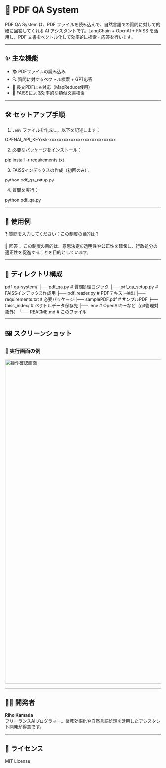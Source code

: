 # 📄 PDF QA System

PDF QA System は、PDF ファイルを読み込んで、自然言語での質問に対して的確に回答してくれる AI アシスタントです。LangChain + OpenAI + FAISS を活用し、PDF 文書をベクトル化して効率的に検索・応答を行います。

---

## ✨ 主な機能

- 📚 PDFファイルの読み込み
- 🔍 質問に対するベクトル検索 + GPT応答
- 🧠 長文PDFにも対応（MapReduce使用）
- 🧾 FAISSによる効率的な類似文書検索

---

## 🛠 セットアップ手順

1. `.env` ファイルを作成し、以下を記述します：

OPENAI_API_KEY=sk-xxxxxxxxxxxxxxxxxxxxxxxxxxxx

2. 必要なパッケージをインストール：

pip install -r requirements.txt

3. FAISSインデックスの作成（初回のみ）：

python pdf_qa_setup.py

4. 質問を実行：

python pdf_qa.py

---

## 🧪 使用例

❓ 質問を入力してください：この制度の目的は？

💬 回答：
この制度の目的は、意思決定の透明性や公正性を確保し、行政処分の適正性を促進することを目的としています。

---

## 📁 ディレクトリ構成

pdf-qa-system/
├── pdf_qa.py # 質問処理ロジック
├── pdf_qa_setup.py # FAISSインデックス作成用
├── pdf_reader.py # PDFテキスト抽出
├── requirements.txt # 必要パッケージ
├── samplePDF.pdf # サンプルPDF
├── faiss_index/ # ベクトルデータ保存先
├── .env # OpenAIキーなど（git管理対象外）
└── README.md # このファイル

---

## 🖼️ スクリーンショット

### 📌 実行画面の例
<img width="1050" alt="操作確認画面" src="https://github.com/user-attachments/assets/76db380a-356e-44f2-be9d-2f0134997225" />


---

## 🙋‍♀️ 開発者

**Riho Kamada**  
フリーランスAIプログラマー。業務効率化や自然言語処理を活用したアシスタント開発が得意です。  

---

## 📝 ライセンス

MIT License
